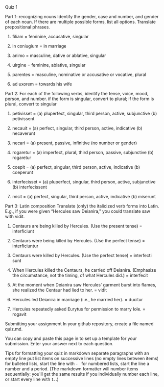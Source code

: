 Quiz 1

Part 1: recognizing nouns
Identify the gender, case and number, and gender of each noun. If there are multiple possible forms, list all options. Translate prepositional phrases.

1. filiam = feminine, accusative, singular

2. in coniugium = in marriage

3. animo = masculine, dative or ablative, singular

4. uirgine = feminine, ablative, singular

5. parentes = masculine, nominative or accusative or vocative, plural

6. ad uxorem = towards his wife


Part 2: For each of the following verbs, identify the tense, voice, mood, person, and number.
if the form is singular, convert to plural; if the form is plural, convert to singular

1. petivisset = (a) pluperfect, singular, third person, active, subjunctive (b) petivissent

2. necauit = (a) perfect, singular, third person, active, indicative (b) necaverunt

3. necari = (a) present, passive, infinitive (no number or gender) 

4. rogaretur = (a) imperfect, plural, third person, passive, subjunctive (b) rogaretur

5. coepit = (a) perfect, singular, third person, active, indicative (b) coeperunt

6. interfecisset = (a) pluperfect, singular, third person, active, subjunctive (b) interfecissent 

7. misit = (a) perfect, singular, third person, active, indicative (b) miserunt


Part 3: Latin composition
Translate (only) the italicized verb forms into Latin. E.g., if you were given “Hercules saw Deianira,” you could translate saw with vidit.

1. Centaurs are being killed by Hercules. (Use the present tense) = interficiunt

2. Centaurs were being killed by Hercules. (Use the perfect tense) = interficiuntur

3. Centaurs were killed by Hercules. (Use the perfect tense) = interfecti sunt

4. When Hercules killed the Centaurs, he carried off Deianira. (Emphasize the circumstance, not the timing, of what Hercules did.) = interfecit

5. At the moment when Deianira saw Hercules’ garment burst into flames, she realized the Centaur had lied to her. = vidit 

6. Hercules led Deianira in marriage (i.e., he married her). = ducitur 

7. Hercules repeatedly asked Eurytus for permission to marry Iole. = rogavit 


Submitting your assignment
In your github repository, create a file named quiz.md.

You can copy and paste this page in to set up a template for your submission. Enter your answer next to each question.

Tips for formatting your quiz in markdown
separate paragraphs with an empty line
put list items on successive lines (no empty lines between items)
for bulleted lists, start the line with `- `
for numbered lists, start the line a number and a period. (The markdown formatter will number items sequentially: you'll get the same results if you individually number each line, or start every line with `1.`.)
